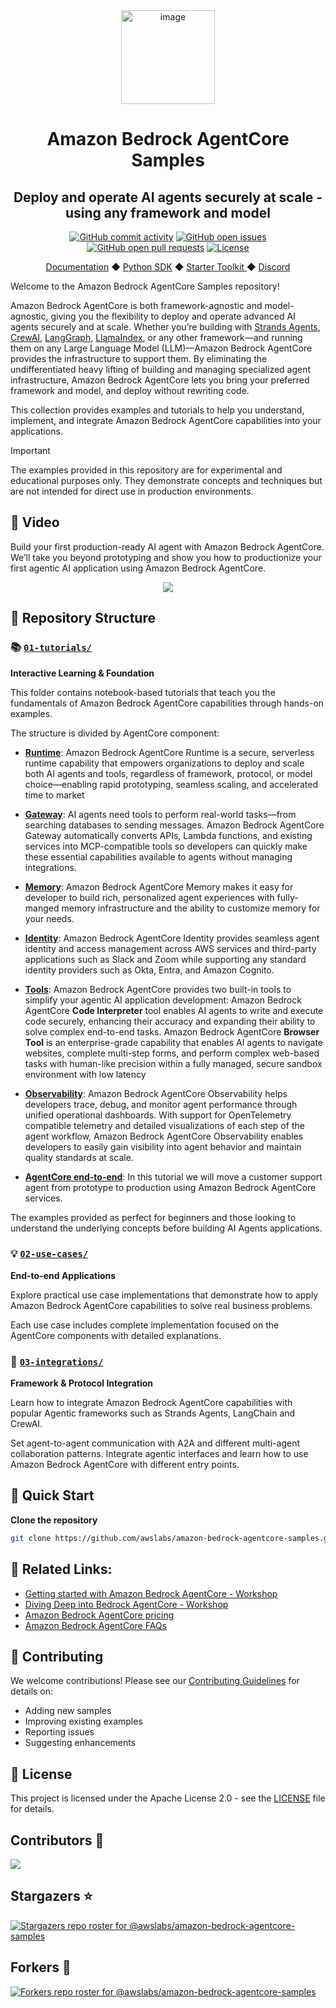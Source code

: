 <div align="center">
  <div>
    <a href="https://aws.amazon.com/bedrock/agentcore/">
      <img width="150" height="150" alt="image" src="https://github.com/user-attachments/assets/b8b9456d-c9e2-45e1-ac5b-760f21f1ac18" />
   </a>
  </div>

  <h1>
      Amazon Bedrock AgentCore Samples
  </h1>

  <h2>
    Deploy and operate AI agents securely at scale - using any framework and model
  </h2>

  <div align="center">
    <a href="https://github.com/awslabs/amazon-bedrock-agentcore-samples/graphs/commit-activity"><img alt="GitHub commit activity" src="https://img.shields.io/github/commit-activity/m/awslabs/amazon-bedrock-agentcore-samples"/></a>
    <a href="https://github.com/awslabs/amazon-bedrock-agentcore-samples/issues"><img alt="GitHub open issues" src="https://img.shields.io/github/issues/awslabs/amazon-bedrock-agentcore-samples"/></a>
    <a href="https://github.com/awslabs/amazon-bedrock-agentcore-samples/pulls"><img alt="GitHub open pull requests" src="https://img.shields.io/github/issues-pr/awslabs/amazon-bedrock-agentcore-samples"/></a>
    <a href="https://github.com/awslabs/amazon-bedrock-agentcore-samples/blob/main/LICENSE"><img alt="License" src="https://img.shields.io/github/license/awslabs/amazon-bedrock-agentcore-samples"/></a>
  </div>
  
  <p>
    <a href="https://docs.aws.amazon.com/bedrock-agentcore/">Documentation</a>
    ◆ <a href="https://github.com/aws/bedrock-agentcore-sdk-python">Python SDK</a>
    ◆ <a href="https://github.com/aws/bedrock-agentcore-starter-toolkit">Starter Toolkit </a>
    ◆ <a href="https://discord.gg/bedrockagentcore-preview">Discord</a>
  </p>
</div>

Welcome to the Amazon Bedrock AgentCore Samples repository! 

Amazon Bedrock AgentCore is both framework-agnostic and model-agnostic, giving you the flexibility to deploy and operate advanced AI agents securely and at scale. Whether you’re building with [Strands Agents](https://strandsagents.com/latest/), [CrewAI](https://www.crewai.com/), [LangGraph](https://www.langchain.com/langgraph), [LlamaIndex](https://www.llamaindex.ai/), or any other framework—and running them on any Large Language Model (LLM)—Amazon Bedrock AgentCore provides the infrastructure to support them. By eliminating the undifferentiated heavy lifting of building and managing specialized agent infrastructure, Amazon Bedrock AgentCore lets you bring your preferred framework and model, and deploy without rewriting code.

This collection provides examples and tutorials to help you understand, implement, and integrate Amazon Bedrock AgentCore capabilities into your applications.

> [!IMPORTANT]
> The examples provided in this repository are for experimental and educational purposes only. They demonstrate concepts and techniques but are not intended for direct use in production environments.

## 🎥 Video

Build your first production-ready AI agent with Amazon Bedrock AgentCore. We’ll take you beyond prototyping and show you how to productionize your first agentic AI application using Amazon Bedrock AgentCore. 

<p align="center">
  <a href="https://www.youtube.com/watch?v=wzIQDPFQx30"><img src="https://markdown-videos-api.jorgenkh.no/youtube/wzIQDPFQx30?width=640&height=360&filetype=jpeg" /></a>
</p>

## 📁 Repository Structure

### 📚 [`01-tutorials/`](./01-tutorials/)
**Interactive Learning & Foundation**

This folder contains notebook-based tutorials that teach you the fundamentals of Amazon Bedrock AgentCore capabilities through hands-on examples.

The structure is divided by AgentCore component:
* **[Runtime](./01-tutorials/01-AgentCore-runtime)**: Amazon Bedrock AgentCore Runtime is a secure, serverless runtime capability that empowers organizations to deploy and scale both AI agents and tools, regardless of framework, protocol, or model choice—enabling rapid prototyping, seamless scaling, and accelerated time to market
* **[Gateway](./01-tutorials/02-AgentCore-gateway)**: AI agents need tools to perform real-world tasks—from searching databases to sending messages. Amazon Bedrock AgentCore Gateway automatically converts APIs, Lambda functions, and existing services into MCP-compatible tools so developers can quickly make these essential capabilities available to agents without managing integrations. 
* **[Memory](./01-tutorials/03-AgentCore-identity)**: Amazon Bedrock AgentCore Memory makes it easy for developer to build rich, personalized agent experiences with fully-manged memory infrastructure and the ability to customize memory for your needs.
* **[Identity](./01-tutorials/04-AgentCore-memory)**: Amazon Bedrock AgentCore Identity provides seamless agent identity and access management across AWS services and third-party applications such as Slack and Zoom while supporting any standard identity providers such as Okta, Entra, and Amazon Cognito.
* **[Tools](./01-tutorials/05-AgentCore-tools)**: Amazon Bedrock AgentCore provides two built-in tools to simplify your agentic AI application development: Amazon Bedrock AgentCore **Code Interpreter** tool enables AI agents to write and execute code securely, enhancing their accuracy and expanding their ability to solve complex end-to-end tasks. Amazon Bedrock AgentCore **Browser Tool** is an enterprise-grade capability that enables AI agents to navigate websites, complete multi-step forms, and perform complex web-based tasks with human-like precision within a fully managed, secure sandbox environment with low latency
* **[Observability](./01-tutorials/06-AgentCore-observability)**: Amazon Bedrock AgentCore Observability helps developers trace, debug, and monitor agent performance through unified operational dashboards. With support for OpenTelemetry compatible telemetry and detailed visualizations of each step of the agent workflow, Amazon Bedrock AgentCore Observability enables developers to easily gain visibility into agent behavior and maintain quality standards at scale.

* **[AgentCore end-to-end](./01-tutorials/07-AgentCore-E2E)**: In this tutorial we will move a customer support agent from prototype to production using Amazon Bedrock AgentCore services.


The examples provided as perfect for beginners and those looking to understand the underlying concepts before building AI Agents applications.

### 💡 [`02-use-cases/`](./02-use-cases/)
**End-to-end Applications**

Explore practical use case implementations that demonstrate how to apply Amazon Bedrock AgentCore capabilities to solve real business problems.

Each use case includes complete implementation focused on the AgentCore components with detailed explanations.

### 🔌 [`03-integrations/`](./03-integrations/)
**Framework & Protocol Integration**

Learn how to integrate Amazon Bedrock AgentCore capabilities with popular Agentic frameworks such as Strands Agents, LangChain and CrewAI.

Set agent-to-agent communication with A2A and different multi-agent collaboration patterns. Integrate agentic interfaces and learn how to use 
Amazon Bedrock AgentCore with different entry points.

## 🚀 Quick Start

**Clone the repository**

   ```bash
   git clone https://github.com/awslabs/amazon-bedrock-agentcore-samples.git
   ```


## 🔗 Related Links:

- [Getting started with Amazon Bedrock AgentCore - Workshop](https://catalog.us-east-1.prod.workshops.aws/workshops/850fcd5c-fd1f-48d7-932c-ad9babede979/en-US)
- [Diving Deep into Bedrock AgentCore - Workshop](https://catalog.workshops.aws/agentcore-deep-dive/en-US)
- [Amazon Bedrock AgentCore pricing](https://aws.amazon.com/bedrock/agentcore/pricing/)
- [Amazon Bedrock AgentCore FAQs](https://aws.amazon.com/bedrock/agentcore/faqs/)

## 🤝 Contributing

We welcome contributions! Please see our [Contributing Guidelines](CONTRIBUTING.md) for details on:

- Adding new samples
- Improving existing examples
- Reporting issues
- Suggesting enhancements


## 📄 License

This project is licensed under the Apache License 2.0 - see the [LICENSE](LICENSE) file for details.


## Contributors :muscle:

<a href="https://github.com/awslabs/amazon-bedrock-agentcore-samples/graphs/contributors">
  <img src="https://contrib.rocks/image?repo=awslabs/amazon-bedrock-agentcore-samples" />
</a>

## Stargazers :star:

[![Stargazers repo roster for @awslabs/amazon-bedrock-agentcore-samples](https://reporoster.com/stars/awslabs/amazon-bedrock-agentcore-samples)](https://github.com/awslabs/amazon-bedrock-agentcore-samples/stargazers)

## Forkers :raised_hands:

[![Forkers repo roster for @awslabs/amazon-bedrock-agentcore-samples](https://reporoster.com/forks/awslabs/amazon-bedrock-agentcore-samples)](https://github.com/awslabs/amazon-bedrock-agentcore-samples/network/members)
